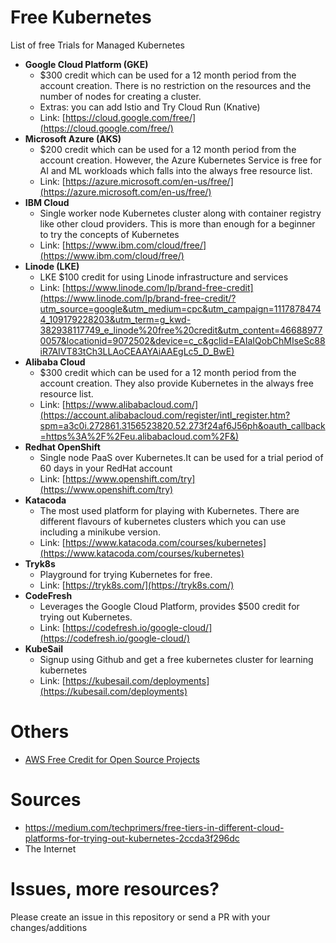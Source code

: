 # Free Kubernetes
List of free Trials for Managed Kubernetes

- **Google Cloud Platform (GKE)**
  - $300 credit which can be used for a 12 month period from the account creation. There is no restriction on the resources and the number of nodes for creating a cluster. 
  - Extras: you can add Istio and Try Cloud Run (Knative)
  - Link: [https://cloud.google.com/free/](https://cloud.google.com/free/)
- **Microsoft Azure (AKS)**
  - $200 credit which can be used for a 12 month period from the account creation. However, the Azure Kubernetes Service is free for AI and ML workloads which falls into the always free resource list.
  - Link: [https://azure.microsoft.com/en-us/free/](https://azure.microsoft.com/en-us/free/)
- **IBM Cloud**
  - Single worker node Kubernetes cluster along with container registry like other cloud providers. This is more than enough for a beginner to try the concepts of Kubernetes
  - Link: [https://www.ibm.com/cloud/free/](https://www.ibm.com/cloud/free/)
- **Linode (LKE)**
  - LKE $100 credit for using Linode infrastructure and services
  - Link: [https://www.linode.com/lp/brand-free-credit](https://www.linode.com/lp/brand-free-credit/?utm_source=google&utm_medium=cpc&utm_campaign=11178784744_109179228203&utm_term=g_kwd-382938117749_e_linode%20free%20credit&utm_content=466889770057&locationid=9072502&device=c_c&gclid=EAIaIQobChMIseSc88iR7AIVT83tCh3LLAoCEAAYAiAAEgLc5_D_BwE)
- **Alibaba Cloud**
  - $300 credit which can be used for a 12 month period from the account creation. They also provide Kubernetes in the always free resource list.
  - Link: [https://www.alibabacloud.com/](https://account.alibabacloud.com/register/intl_register.htm?spm=a3c0i.272861.3156523820.52.273f24af6J56ph&oauth_callback=https%3A%2F%2Feu.alibabacloud.com%2F&)
- **Redhat OpenShift**
  - Single node PaaS over Kubernetes.It can be used for a trial period of 60 days in your RedHat account
  - Link: [https://www.openshift.com/try](https://www.openshift.com/try)
- **Katacoda**
  - The most used platform for playing with Kubernetes. There are different flavours of kubernetes clusters which you can use including a minikube version.
  - Link: [https://www.katacoda.com/courses/kubernetes](https://www.katacoda.com/courses/kubernetes)
- **Tryk8s**
  - Playground for trying Kubernetes for free.
  - Link: [https://tryk8s.com/](https://tryk8s.com/)
- **CodeFresh**
  - Leverages the Google Cloud Platform, provides $500 credit for trying out Kubernetes.
  - Link: [https://codefresh.io/google-cloud/](https://codefresh.io/google-cloud/)
- **KubeSail**
  - Signup using Github and get a free kubernetes cluster for learning kubernetes
  - Link: [https://kubesail.com/deployments](https://kubesail.com/deployments)
  
# Others
- [AWS Free Credit for Open Source Projects](https://aws.amazon.com/blogs/opensource/aws-promotional-credits-open-source-projects/)


# Sources
- https://medium.com/techprimers/free-tiers-in-different-cloud-platforms-for-trying-out-kubernetes-2ccda3f296dc
- The Internet

# Issues, more resources? 
Please create an issue in this repository or send a PR with your changes/additions
